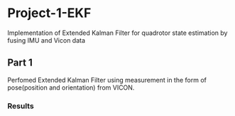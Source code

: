 # Project-1-EKF
Implementation of Extended Kalman Filter for quadrotor state estimation by fusing IMU and Vicon data

## Part 1
Perfomed Extended Kalman Filter using measurement in the form of pose(position and orientation) from VICON.

### Results
